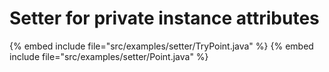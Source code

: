 # Setter for private instance attributes


{% embed include file="src/examples/setter/TryPoint.java" %}
{% embed include file="src/examples/setter/Point.java" %}



